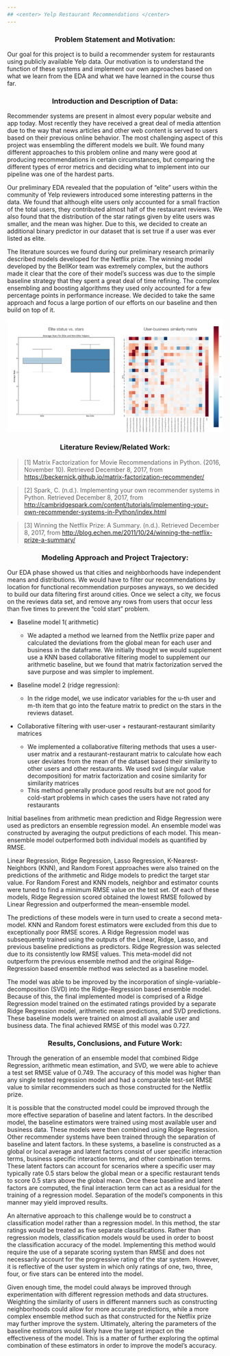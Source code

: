 ```yaml
---
## <center> Yelp Restaurant Recommendations </center>
---
```


<!-- This is the home page

## Lets have fun

>here is a quote

Here is *emph* and **bold**.

Here is some inline math $\alpha = \frac{\beta}{\gamma}$ and, of-course, E rules:

$$ G_{\mu\nu} + \Lambda g_{\mu\nu}  = 8 \pi T_{\mu\nu} . $$ -->

### <center> Problem Statement and Motivation: </center>
  Our goal for this project is to build a recommender system for restaurants using publicly available Yelp data. Our motivation is to understand the function of these systems and implement our own approaches based on what we learn from the EDA and what we have learned in the course thus far.

### <center> Introduction and Description of Data: </center>
  Recommender systems are present in almost every popular website and app today. Most recently they have received a great deal of media attention due to the way that news articles and other web content is served to users based on their previous online behavior. The most challenging aspect of this project was ensembling the different models we built. We found many different approaches to this problem online and many were good at producing recommendations in certain circumstances, but comparing the different types of error metrics and deciding what to implement into our pipeline was one of the hardest parts. 

  Our preliminary EDA revealed that the population of “elite” users within the community of Yelp reviewers introduced some interesting patterns in the data. We found that although elite users only accounted for a small fraction of the total users, they contributed almost half of the restaurant reviews. We also found that the distribution of the star ratings given by elite users was smaller, and the mean was higher. Due to this, we decided to create an additional binary predictor in our dataset that is set true if a user was ever listed as elite.


  The literature sources we found during our preliminary research primarily described models developed for the Netflix prize. The winning model developed by the BellKor team was extremely complex, but the authors made it clear that the core of their model’s success was due to the simple baseline strategy that they spent a great deal of time refining. The complex ensembling and boosting algorithms they used only accounted for a few percentage points in performance increase. We decided to take the same approach and focus a large portion of our efforts on our baseline and then build on top of it.

![Elite status vs. Stars](images/eda_2.png)

### <center> Literature Review/Related Work: </center>

>[1] Matrix Factorization for Movie Recommendations in Python. (2016, November 10). Retrieved December 8, 2017, from <https://beckernick.github.io/matrix-factorization-recommender/>

>[2] Spark, C. (n.d.). Implementing your own recommender systems in Python. Retrieved December 8, 2017, from 
<http://cambridgespark.com/content/tutorials/implementing-your-own-recommender-systems-in-Python/index.html>

>[3] Winning the Netflix Prize: A Summary. (n.d.). Retrieved December 8, 2017, from <http://blog.echen.me/2011/10/24/winning-the-netflix-prize-a-summary/>


### <center> Modeling Approach and Project Trajectory: </center>

  Our EDA phase showed us that cities and neighborhoods have independent means and distributions. We would have to filter our recommendations by location for functional recommendation purposes anyways, so we decided to build our data filtering first around cities. Once we select a city, we focus on the reviews data set, and remove any rows from users that occur less than five times to prevent the “cold start” problem. 
  + Baseline model 1( arithmetic) 
  	  - We adapted a method we learned from the Netflix prize paper and calculated the deviations from the global mean for each user and business in the dataframe. We initially thought we would supplement use a KNN based collaborative filtering model to supplement our arithmetic baseline, but we found that matrix factorization served the save purpose and was simpler to implement.

  + Baseline model 2 (ridge regression): 
	  - In the ridge model, we use indicator variables for the u-th user and m-th item that go into the feature matrix to predict on the stars in the reviews dataset.

  + Collaborative filtering with user-user + restaurant-restaurant similarity matrices
	  - We implemented a collaborative filtering methods that uses a user-user matrix and a restaurant-restaurant matrix to calculate how each user deviates from the mean of the dataset based their similarity to other users and other restaurants. We used svd (singular value decomposition) for matrix factorization and cosine similarity for similarity matrices
	  - This method generally produce good results but are not good for cold-start problems in which cases  the users have not rated any restaurants

  Initial baselines from arithmetic mean prediction and Ridge Regression were used as predictors an ensemble regression model. An ensemble model was constructed by averaging the output predictions of each model. This mean-ensemble model outperformed both individual models as quantified by RMSE.

  Linear Regression, Ridge Regression, Lasso Regression, K-Nearest-Neighbors (KNN), and Random Forest approaches were also trained on the predictions of the arithmetic and Ridge models to predict the target star value. For Random Forest and KNN models, neighbor and estimator counts were tuned to find a minimum RMSE value on the test set. Of each of these models, Ridge Regression scored obtained the lowest RMSE followed by Linear Regression and outperformed the mean-ensemble model.

  The predictions of these models were in turn used to create a second meta-model. KNN and Random forest estimators were excluded from this due to exceptionally poor RMSE scores. A Ridge Regression model was subsequently trained using the outputs of the Linear, Ridge, Lasso, and previous baseline predictions as predictors. Ridge Regression was selected due to its consistently low RMSE values. This meta-model did not outperform the previous ensemble method and the original Ridge-Regression based ensemble method was selected as a baseline model.

  The model was able to be improved by the incorporation of single-variable-decomposition (SVD) into the Ridge-Regression based ensemble model. Because of this, the final implemented model is comprised of a Ridge Regression model trained on the estimated ratings provided by a separate Ridge Regression model, arithmetic mean predictions, and SVD predictions. These baseline models were trained on almost all available user and business data. The final achieved RMSE of this model was 0.727.

### <center> Results, Conclusions, and Future Work: </center>

  Through the generation of an ensemble model that combined Ridge Regression, arithmetic mean estimation, and SVD, we were able to achieve a test set RMSE value of 0.749. The accuracy of this model was higher than any single tested regression model and had a comparable test-set RMSE value to similar recommenders such as those constructed for the Netflix prize. 

  It is possible that the constructed model could be improved through the more effective separation of baseline and latent factors. In the described model, the baseline estimators were trained using most available user and business data. These models were then combined using Ridge Regression. Other recommender systems have been trained through the separation of baseline and latent factors. In these systems, a baseline is constructed as a global or local average and latent factors consist of user specific interaction terms, business specific interaction terms, and other combination terms. These latent factors can account for scenarios where a specific user may typically rate 0.5 stars below the global mean or a specific restaurant tends to score 0.5 stars above the global mean. Once these baseline and latent factors are computed, the final interaction term can act as a residual for the training of a regression model. Separation of the model’s components in this manner may yield improved results.

  An alternative approach to this challenge would be to construct a classification model rather than a regression model. In this method, the star ratings would be treated as five separate classifications. Rather than regression models, classification models would be used in order to boost the classification accuracy of the model. Implementing this method would require the use of a separate scoring system than RMSE and does not necessarily account for the progressive rating of the star system. However, it is reflective of the user system in which only ratings of one, two, three, four, or five stars can be entered into the model. 

  Given enough time, the model could always be improved through experimentation with different regression methods and data structures. Weighting the similarity of users in different manners such as constructing neighborhoods could allow for more accurate predictions, while a more complex ensemble method such as that constructed for the Netflix prize may further improve the system. Ultimately, altering the parameters of the baseline estimators would likely have the largest impact on the effectiveness of the model. This is a matter of further exploring the optimal combination of these estimators in order to improve the model’s accuracy.
